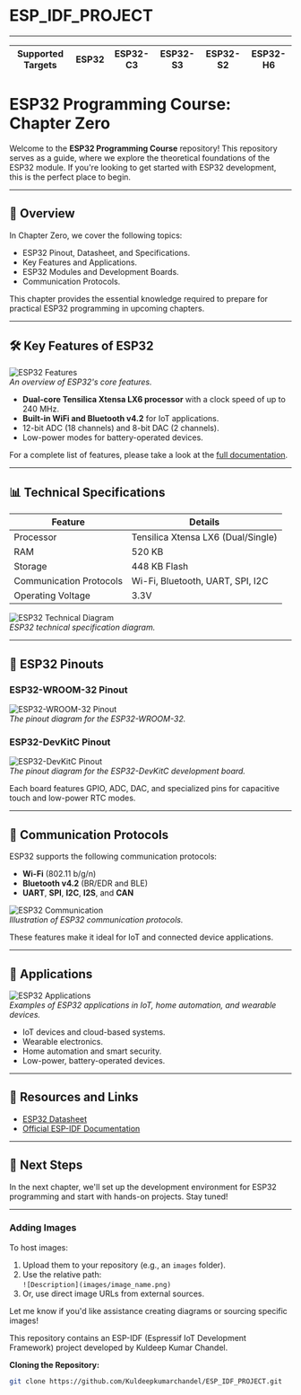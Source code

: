 # ESP_IDF_PROJECT

---
| Supported Targets | ESP32 | ESP32-C3 | ESP32-S3 | ESP32-S2 | ESP32-H6 |
| ----------------- | ----- | -------- | -------- | -------- | -------- |


# ESP32 Programming Course: Chapter Zero

Welcome to the **ESP32 Programming Course** repository! This repository serves as a guide, where we explore the theoretical foundations of the ESP32 module. If you're looking to get started with ESP32 development, this is the perfect place to begin.

---

## 📘 Overview

In Chapter Zero, we cover the following topics:
- ESP32 Pinout, Datasheet, and Specifications.
- Key Features and Applications.
- ESP32 Modules and Development Boards.
- Communication Protocols.

This chapter provides the essential knowledge required to prepare for practical ESP32 programming in upcoming chapters.

---

## 🛠 Key Features of ESP32

![ESP32 Features](<image_url>)  
*An overview of ESP32's core features.*

- **Dual-core Tensilica Xtensa LX6 processor** with a clock speed of up to 240 MHz.
- **Built-in WiFi and Bluetooth v4.2** for IoT applications.
- 12-bit ADC (18 channels) and 8-bit DAC (2 channels).
- Low-power modes for battery-operated devices.

For a complete list of features, please take a look at the [full documentation](#).

---

## 📊 Technical Specifications

| Feature                        | Details                          |
|--------------------------------|----------------------------------|
| Processor                      | Tensilica Xtensa LX6 (Dual/Single) |
| RAM                            | 520 KB                           |
| Storage                        | 448 KB Flash                     |
| Communication Protocols        | Wi-Fi, Bluetooth, UART, SPI, I2C |
| Operating Voltage              | 3.3V                             |

![ESP32 Technical Diagram](<image_url>)  
*ESP32 technical specification diagram.*

---

## 📍 ESP32 Pinouts

### ESP32-WROOM-32 Pinout
![ESP32-WROOM-32 Pinout](<image_url>)  
*The pinout diagram for the ESP32-WROOM-32.*

### ESP32-DevKitC Pinout
![ESP32-DevKitC Pinout](<image_url>)  
*The pinout diagram for the ESP32-DevKitC development board.*

Each board features GPIO, ADC, DAC, and specialized pins for capacitive touch and low-power RTC modes.

---

## 📡 Communication Protocols

ESP32 supports the following communication protocols:
- **Wi-Fi** (802.11 b/g/n)
- **Bluetooth v4.2** (BR/EDR and BLE)
- **UART**, **SPI**, **I2C**, **I2S**, and **CAN**

![ESP32 Communication](<image_url>)  
*Illustration of ESP32 communication protocols.*

These features make it ideal for IoT and connected device applications.

---

## 🌟 Applications

![ESP32 Applications](<image_url>)  
*Examples of ESP32 applications in IoT, home automation, and wearable devices.*

- IoT devices and cloud-based systems.
- Wearable electronics.
- Home automation and smart security.
- Low-power, battery-operated devices.

---

## 📂 Resources and Links

- [ESP32 Datasheet](https://r.search.yahoo.com/_ylt=AwrKCZyuc4lnEQIASXW7HAx.;_ylu=Y29sbwNzZzMEcG9zAzEEdnRpZAMEc2VjA3Ny/RV=2/RE=1738270895/RO=10/RU=https%3a%2f%2fwww.espressif.com%2fsites%2fdefault%2ffiles%2fdocumentation%2fesp32_datasheet_en.pdf/RK=2/RS=U3u.n_8fGFEXdQLKhAj5k4HXje0-)
- [Official ESP-IDF Documentation](https://docs.espressif.com/projects/esp-idf/en/latest/)

---

## 🚀 Next Steps

In the next chapter, we'll set up the development environment for ESP32 programming and start with hands-on projects. Stay tuned!

---


### Adding Images
To host images:
1. Upload them to your repository (e.g., an `images` folder).
2. Use the relative path:  
   `![Description](images/image_name.png)`
3. Or, use direct image URLs from external sources.

Let me know if you'd like assistance creating diagrams or sourcing specific images!

This repository contains an ESP-IDF (Espressif IoT Development Framework) project developed by Kuldeep Kumar Chandel.



 **Cloning the Repository:**
   ```bash
   git clone https://github.com/Kuldeepkumarchandel/ESP_IDF_PROJECT.git
